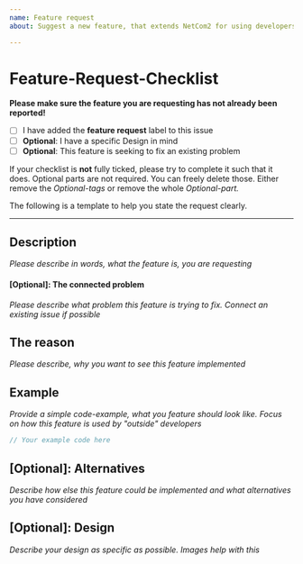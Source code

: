 ```yaml
---
name: Feature request
about: Suggest a new feature, that extends NetCom2 for using developers

---
```


# Feature-Request-Checklist
    
**Please make sure the feature you are requesting has not already been reported!**

- [ ] I have added the __feature request__ label to this issue
- [ ] **Optional**: I have a specific Design in mind
- [ ] **Optional**: This feature is seeking to fix an existing problem
    
If your checklist is **not** fully ticked, please try to complete it such that it does. Optional parts are not required. You can freely delete those. Either remove the _Optional-tags_ or remove the whole _Optional-part._
    
The following is a template to help you state the request clearly.

---

## Description

_Please describe in words, what the feature is, you are requesting_

#### \[Optional\]: The connected problem

_Please describe what problem this feature is trying to fix. Connect an existing issue if possible_

## The reason

_Please describe, why you want to see this feature implemented_

## Example

_Provide a simple code-example, what you feature should look like. Focus on how this feature is used by "outside" developers_

```java
// Your example code here
```

## \[Optional\]: Alternatives

_Describe how else this feature could be implemented and what alternatives you have considered_

## \[Optional\]: Design

_Describe your design as specific as possible. Images help with this_
